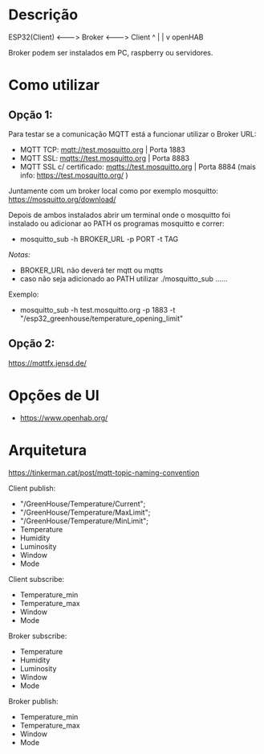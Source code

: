 # Descrição
ESP32(Client) <---> Broker <---> Client
                      ^
                      |
                      |
                      v
                    openHAB

Broker podem ser instalados em PC, raspberry ou servidores.

# Como utilizar

## Opção 1:
Para testar se a comunicação MQTT está a funcionar utilizar o Broker URL:
* MQTT TCP: <mqtt://test.mosquitto.org> | Porta 1883
* MQTT SSL: <mqtts://test.mosquitto.org> | Porta 8883
* MQTT SSL c/ certificado: <mqtts://test.mosquitto.org> | Porta 8884
(mais info: https://test.mosquitto.org/ )

Juntamente com um broker local como por exemplo mosquitto:
https://mosquitto.org/download/

Depois de ambos instalados abrir um terminal onde o mosquitto foi instalado ou adicionar ao PATH os programas mosquitto e correr:
* mosquitto_sub -h BROKER_URL -p PORT -t TAG

*Notas:* 
* BROKER_URL não deverá ter mqtt ou mqtts
* caso não seja adicionado ao PATH utilizar ./mosquitto_sub ......

Exemplo:
* mosquitto_sub -h test.mosquitto.org -p 1883 -t "/esp32_greenhouse/temperature_opening_limit"

## Opção 2:
https://mqttfx.jensd.de/

# Opções de UI

* https://www.openhab.org/

# Arquitetura

https://tinkerman.cat/post/mqtt-topic-naming-convention

Client publish:
* "/GreenHouse/Temperature/Current";
* "/GreenHouse/Temperature/MaxLimit";
* "/GreenHouse/Temperature/MinLimit";
* Temperature
* Humidity
* Luminosity
* Window
* Mode

Client subscribe:
* Temperature_min
* Temperature_max
* Window
* Mode

Broker subscribe:
* Temperature
* Humidity
* Luminosity
* Window
* Mode

Broker publish:
* Temperature_min
* Temperature_max
* Window
* Mode